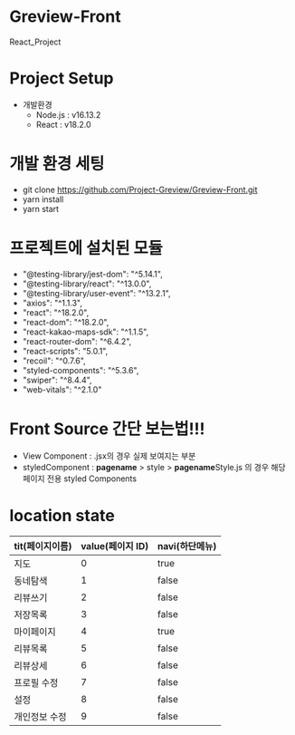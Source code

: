 # Greview-Front
React_Project


# Project Setup
- 개발환경
  - Node.js : v16.13.2
  - React : v18.2.0

# 개발 환경 세팅
- git clone https://github.com/Project-Greview/Greview-Front.git
- yarn install
- yarn start

# 프로젝트에 설치된 모듈
- "@testing-library/jest-dom": "^5.14.1",
- "@testing-library/react": "^13.0.0",
- "@testing-library/user-event": "^13.2.1",
- "axios": "^1.1.3",
- "react": "^18.2.0",
- "react-dom": "^18.2.0",
- "react-kakao-maps-sdk": "^1.1.5",
- "react-router-dom": "^6.4.2",
- "react-scripts": "5.0.1",
- "recoil": "^0.7.6",
- "styled-components": "^5.3.6",
- "swiper": "^8.4.4",
- "web-vitals": "^2.1.0"

# Front Source 간단 보는법!!!
- View Component : .jsx의 경우 실제 보여지는 부분
- styledComponent : **pagename** > style > **pagename**Style.js 의 경우 해당 페이지 전용 styled Components


# location state

|tit(페이지이름)|value(페이지 ID)|navi(하단메뉴)|
|---|---|---|
|지도|0|true|
|동네탐색|1|false|
|리뷰쓰기|2|false|
|저장목록|3|false|
|마이페이지|4|true|
|리뷰목록|5|false|
|리뷰상세|6|false|
|프로필 수정|7|false|
|설정|8|false|
|개인정보 수정|9|false|